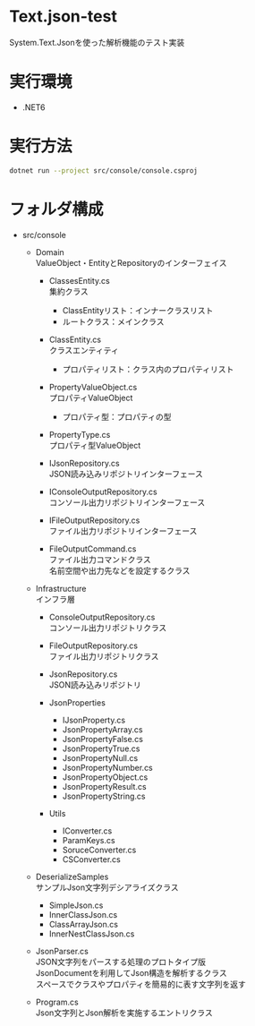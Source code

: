 # Text.json-test
System.Text.Jsonを使った解析機能のテスト実装  

# 実行環境
* .NET6

# 実行方法
```sh
dotnet run --project src/console/console.csproj
```

# フォルダ構成
* src/console
  * Domain  
    ValueObject・EntityとRepositoryのインターフェイス
    * ClassesEntity.cs  
      集約クラス  
      * ClassEntityリスト：インナークラスリスト
      * ルートクラス：メインクラス

    * ClassEntity.cs  
      クラスエンティティ
      * プロパティリスト：クラス内のプロパティリスト

    * PropertyValueObject.cs  
      プロパティValueObject
      * プロパティ型：プロパティの型

    * PropertyType.cs  
      プロパティ型ValueObject

    * IJsonRepository.cs  
      JSON読み込みリポジトリインターフェース

    * IConsoleOutputRepository.cs  
      コンソール出力リポジトリインターフェース

    * IFileOutputRepository.cs  
      ファイル出力リポジトリインターフェース

    * FileOutputCommand.cs  
      ファイル出力コマンドクラス  
      名前空間や出力先などを設定するクラス

  * Infrastructure  
    インフラ層  
    * ConsoleOutputRepository.cs  
      コンソール出力リポジトリクラス

    * FileOutputRepository.cs  
      ファイル出力リポジトリクラス
      
    * JsonRepository.cs  
      JSON読み込みリポジトリ

    * JsonProperties
      * IJsonProperty.cs
      * JsonPropertyArray.cs
      * JsonPropertyFalse.cs
      * JsonPropertyTrue.cs
      * JsonPropertyNull.cs
      * JsonPropertyNumber.cs
      * JsonPropertyObject.cs
      * JsonPropertyResult.cs
      * JsonPropertyString.cs

    * Utils
      * IConverter.cs
      * ParamKeys.cs
      * SoruceConverter.cs
      * CSConverter.cs

  * DeserializeSamples  
    サンプルJson文字列デシアライズクラス
    * SimpleJson.cs
    * InnerClassJson.cs
    * ClassArrayJson.cs
    * InnerNestClassJson.cs

  * JsonParser.cs  
    JSON文字列をパースする処理のプロトタイプ版  
    JsonDocumentを利用してJson構造を解析するクラス  
    スペースでクラスやプロパティを簡易的に表す文字列を返す  

  * Program.cs  
    Json文字列とJson解析を実施するエントリクラス
